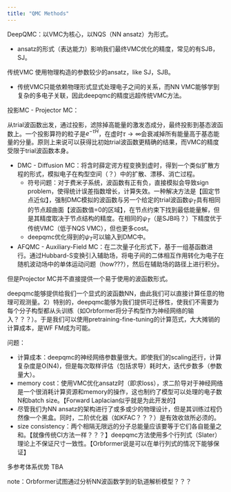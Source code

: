 ```yaml
---
title: "QMC Methods"
---
```


DeepQMC：以VMC为核心，以NQS（NN ansatz）为形式。
- ansatz的形式（表达能力）影响我们最终VMC优化的精度，常见的有SJB，SJ。

传统VMC
使用物理构造的参数较少的ansatz，like SJ，SJB。
- 传统VMC只能依赖物理形式显式处理电子之间的关系，而NN VMC能够学到复杂的多电子关联，因此deepqmc的精度远超传统VMC方法。


投影MC - Projector MC：

从trial波函数出发，通过投影，滤除掉高能量的激发态成分，最终投影到基态波函数上。一个投影算符的粒子是$e^{-\tau \hat{H}}$，在虚时$\tau \to \infty$会衰减掉所有能量高于基态能量的分量。原则上来说可以获得比初始trial波函数更精确的结果，而VMC的精度受限于trial波函数本身。
- DMC - Diffusion MC：将含时薛定谔方程变换到虚时，得到一个类似扩散方程的形式，模拟电子在构型空间（？）中的扩散、漂移、消亡过程。
	- 符号问题：对于费米子系统，波函数有正有负，直接模拟会导致sign problem，使得统计误差指数增长，计算失效。一种解决方法是【固定节点近似】，强制DMC模拟的波函数与另一个给定的trial波函数$\psi_T$具有相同的节点超曲面【波函数值=0的区域】，在节点约束下找到最低能量解，但是其精度取决于节点结构的精度。在相同的$\psi_T$（是SJB吗？）下精度优于传统VMC（低于NQS VMC），但也更多cost。
	- deepqmc优化得到的$\psi_T$可以输入到DMC中。
- AFQMC - Auxiliary-Field MC：在二次量子化形式下，基于一组基函数进行。通过Hubbard-S变换引入辅助场，将电子间的二体相互作用转化为电子在随机波动场中的单体运动问题（how???），然后在辅助场的路径上进行积分。

但是Projector MC并不直接提供一个易于使用的波函数形式。

deepqmc能够提供给我们一个显式的波函数NN，由此我们可以直接计算任意的物理可观测量。2）特别的，deepqmc能够为我们提供可迁移性，使我们不需要为每个分子构型都从头训练（如Orbformer将分子构型作为神经网络的输入？？？）。于是我们可以使用pretraining-fine-tuning的计算范式，大大摊销的计算成本，是WF FM成为可能。

问题：
- 计算成本：deepqmc的神经网络参数量很大。即使我们的scaling还行，计算复杂度是O(N4)，但是每次取样评估（包括求导）耗时大，迭代步数多（参数量大）。
- memory cost：使用VMC优化ansatz时（即求loss），求二阶导对于神经网络是一个很消耗计算资源和memory的操作，这也制约了模型可以处理的电子数N和batch size。【Forward Laplacian似乎就是为此开发的】
- 尽管我们为NN ansatz的架构进行了或多或少的物理设计，但是其训练过程仍然像一个黑盒。同时，二阶优化器（如KFAC？？？）是有效收敛所必须的。
- size consistency：两个相隔无限远的分子总能量应该要等于它们各自能量之和。【就像传统CI方法一样？？？】deepqmc方法使用多个行列式（Slater）理论上不保证尺寸一致性。【Orbformer说是可以在单行列式的情况下能够保证】

多参考体系优势
TBA

note：Orbformer试图通过分析NN波函数学到的轨道解析模型？？？